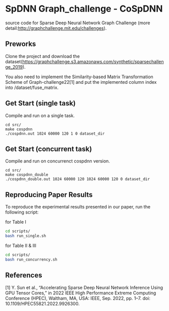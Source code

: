 # SpDNN Graph_challenge - CoSpDNN
source code for Sparse Deep Neural Network Graph Challenge (more detail:http://graphchallenge.mit.edu/challenges).


## Preworks

Clone the project and download the dataset(https://graphchallenge.s3.amazonaws.com/synthetic/sparsechallenge_2019).

You also need to implement the Similarity-based Matrix Transformation Scheme of Graph-challenge22[1] and put the implemented column index into /dataset/fuse_matrix.

## Get Start (single task)
Compile and run on a single task.
```
cd src/
make cospdnn 
./cospdnn.out 1024 60000 120 1 0 dataset_dir

```
## Get Start (concurrent task)
Compile and run on concurrenct cospdnn version.
```
cd src/
make cospdnn_double 
./cospdnn_double.out 1024 60000 120 1024 60000 120 0 dataset_dir

```
## Reproducing Paper Results
To reproduce the experimental results presented in our paper, run the following script:

for Table I
```bash
cd scripts/
bash run_single.sh
```

for Table II & III
```bash
cd scripts/
bash run_concurrency.sh
```
## References
[1] Y. Sun et al., “Accelerating Sparse Deep Neural Network Inference Using GPU Tensor Cores,” in 2022 IEEE High Performance Extreme Computing Conference (HPEC), Waltham, MA, USA: IEEE, Sep. 2022, pp. 1–7. doi: 10.1109/HPEC55821.2022.9926300.